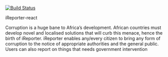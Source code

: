 [![Build Status](https://travis-ci.org/mezlet/iReporter-react.svg?branch=develop)](https://travis-ci.org/mezlet/iReporter-react)

iReporter-react

Corruption is a huge bane to Africa’s development. African countries must develop novel and localised solutions that will curb this menace, hence the birth of iReporter. iReporter enables any/every citizen to bring any form of corruption to the notice of appropriate authorities and the general public. Users can also report on things that needs government intervention
